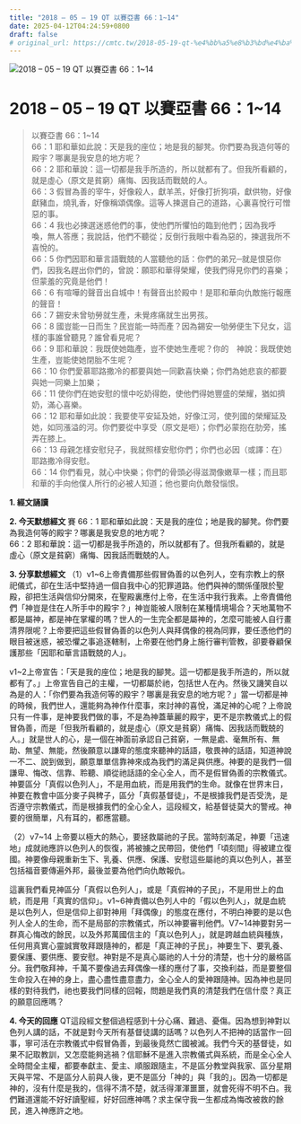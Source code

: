 ```yaml
---
title: "2018 – 05 – 19 QT 以賽亞書 66：1~14"
date: 2025-04-12T04:24:59+0800
draft: false
# original_url: https://cmtc.tw/2018-05-19-qt-%e4%bb%a5%e8%b3%bd%e4%ba%9e%e6%9b%b8-66%ef%bc%9a114
---
```


![2018 – 05 – 19 QT 以賽亞書 66：1\~14](/images/qt.jpg   "2018 – 05 – 19 QT 以賽亞書 66：1\~14")

# 2018 – 05 – 19 QT 以賽亞書 66：1\~14

> 以賽亞書 66：1\~14  
> 66：1 耶和華如此說：天是我的座位；地是我的腳凳。你們要為我造何等的殿宇？哪裏是我安息的地方呢？  
> 66：2 耶和華說：這一切都是我手所造的，所以就都有了。但我所看顧的，就是虛心（原文是貧窮）痛悔、因我話而戰兢的人。  
> 66：3 假冒為善的宰牛，好像殺人，獻羊羔，好像打折狗項，獻供物，好像獻豬血，燒乳香，好像稱頌偶像。這等人揀選自己的道路，心裏喜悅行可憎惡的事。  
> 66：4 我也必揀選迷惑他們的事，使他們所懼怕的臨到他們；因為我呼喚，無人答應；我說話，他們不聽從；反倒行我眼中看為惡的，揀選我所不喜悅的。  
> 66：5 你們因耶和華言語戰兢的人當聽他的話：你們的弟兄─就是恨惡你們，因我名趕出你們的，曾說：願耶和華得榮耀，使我們得見你們的喜樂；但蒙羞的究竟是他們！  
> 66：6 有喧嘩的聲音出自城中！有聲音出於殿中！是耶和華向仇敵施行報應的聲音！  
> 66：7 錫安未曾劬勞就生產，未覺疼痛就生出男孩。  
> 66：8 國豈能一日而生？民豈能一時而產？因為錫安一劬勞便生下兒女，這樣的事誰曾聽見？誰曾看見呢？  
> 66：9 耶和華說：我既使她臨產，豈不使她生產呢？你的　神說：我既使她生產，豈能使她閉胎不生呢？  
> 66：10 你們愛慕耶路撒冷的都要與她一同歡喜快樂；你們為她悲哀的都要與她一同樂上加樂；  
> 66：11 使你們在她安慰的懷中吃奶得飽，使他們得她豐盛的榮耀，猶如擠奶，滿心喜樂。  
> 66：12 耶和華如此說：我要使平安延及她，好像江河，使列國的榮耀延及她，如同漲溢的河。你們要從中享受（原文是咂）；你們必蒙抱在肋旁，搖弄在膝上。  
> 66：13 母親怎樣安慰兒子，我就照樣安慰你們；你們也必因（或譯：在）耶路撒冷得安慰。  
> 66：14 你們看見，就心中快樂；你們的骨頭必得滋潤像嫩草一樣；而且耶和華的手向他僕人所行的必被人知道；他也要向仇敵發惱恨。

**1. 經文誦讀**

**2.  今天默想經文**
賽 66：1 耶和華如此說：天是我的座位；地是我的腳凳。你們要為我造何等的殿宇？哪裏是我安息的地方呢？  
66：2 耶和華說：這一切都是我手所造的，所以就都有了。但我所看顧的，就是虛心（原文是貧窮）痛悔、因我話而戰兢的人。

**3. 分享默想經文**
（1）v1\~6上帝責備那些假冒偽善的以色列人，空有宗教上的祭祀儀式，卻在生活中堅持過一個自我中心的犯罪道路。他們與神的關係僅限於聖殿，卻把生活與信仰分開來，在聖殿裏應付上帝，在生活中我行我素。上帝責備他們「神豈是住在人所手中的殿宇？」神豈能被人限制在某種情境場合？天地萬物不都是屬神，都是神在掌權的嗎？世人的一生完全都是屬神的，怎麼可能被人自行畫清界限呢？上帝要把這些假冒偽善的以色列人與拜偶像的視為同罪，要任憑他們的眼目被迷惑，被恐懼之事追逐轄制，上帝要在他們身上施行審判管教，卻要眷顧保護那些「因耶和華言語戰兢的人」。

v1\~2上帝宣告：「天是我的座位；地是我的腳凳。這一切都是我手所造的，所以就都有了。」上帝宣告自己的主權，一切都屬於祂，包括世人在內。然後又譏笑自以為是的人：「你們要為我造何等的殿宇？哪裏是我安息的地方呢？」當一切都是神的時候，我們世人，還能夠為神作什麼事，來討神的喜悅，滿足神的心呢？上帝說只有一件事，是神要我們做的事，不是為神蓋華麗的殿宇，更不是宗教儀式上的假冒偽善，而是「但我所看顧的，就是虛心（原文是貧窮）痛悔、因我話而戰兢的人。」就是世人的心，是一個在神面前承認自己貧窮，一無是處、毫無所有、無助、無望、無能，然後願意以謙卑的態度來聽神的話語，敬畏神的話語，知道神說一不二、說到做到，願意單單信靠神來成為我們的滿足與供應。神要的是我們一個謙卑、悔改、信靠、聆聽、順從祂話語的全心全人，而不是假冒偽善的宗教儀式。神要區分「真假以色列人」，不是用血統，而是用我們的生命。就像在世界末日，神要在教會中區分麥子與稗子，區分「真假基督徒」，不是根據我們是否受洗，是否遵守宗教儀式，而是根據我們的全心全人，這段經文，給基督徒莫大的警戒。神要的很簡單，凡有耳的，都應當聽。

（2）v7\~14 上帝要以極大的熱心，要拯救屬祂的子民。當時刻滿足，神要「迅速地」成就祂應許以色列人的恢復，將被擄之民帶回，使他們「頃刻間」得被建立復國。神要像母親重新生下、乳養、供應、保護、安慰這些屬祂的真以色列人，甚至包括福音要傳遍外邦，最後並要為他們向仇敵報仇。

這裏我們看見神區分「真假以色列人」，或是「真假神的子民」，不是用世上的血統，而是用「真實的信仰」。v1\~6神責備以色列人中的「假以色列人」，就是血統是以色列人，但是信仰上卻對神用「拜偶像」的態度在應付，不明白神要的是以色列人全人的生命，而不是局部的宗教儀式，所以神要審判他們。V7\~14神要對另一群真心悔改的餘民，以及外邦萬國信主的「真以色列人」，就是跨越血統與種族，任何用真實心靈誠實敬拜跟隨神的，都是「真正神的子民」，神要生下、要乳養、要保護、要供應、要安慰。神對是不是真心屬祂的人十分的清楚，也十分的嚴格區分。我們敬拜神，千萬不要像過去拜偶像一樣的應付了事，交換利益，而是要整個生命投入在神的身上，盡心盡性盡意盡力，全心全人的愛神跟隨神。因為神也是同樣的對待我們，祂也要我們同樣的回報，問題是我們真的清楚我們在信什麼？真正的願意回應嗎？

**4. 今天的回應**
QT這段經文整個過程感到十分心痛、難過、憂傷。因為想到神對以色列人講的話，不就是對今天所有基督徒講的話嗎？以色列人不把神的話當作一回事，寧可活在宗教儀式中假冒偽善，到最後竟然亡國被滅。我們今天的基督徒，如果不記取教訓，又怎麼能夠逃禍？信耶穌不是進入宗教儀式與系統，而是全心全人全時間全主權，都要奉獻主、愛主、順服跟隨主，不是區分教堂與我家、區分星期天與平常、不是區分人前與人後，更不是區分「神的」與「我的」。因為一切都是神的，沒有什麼是我的，信得不清不楚，就活得渾渾噩噩，就會死得不明不白。我們難道還能不好好讀聖經，好好回應神嗎？求主保守我一生都成為悔改被救的餘民，進入神應許之地。
